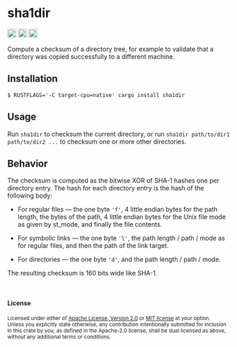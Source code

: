 sha1dir
=======

[<img alt="github" src="https://img.shields.io/badge/github-dtolnay/sha1dir-8da0cb?style=for-the-badge&labelColor=555555&logo=github" height="20">](https://github.com/dtolnay/sha1dir)
[<img alt="crates.io" src="https://img.shields.io/crates/v/sha1dir.svg?style=for-the-badge&color=fc8d62&logo=rust" height="20">](https://crates.io/crates/sha1dir)
[<img alt="build status" src="https://img.shields.io/github/actions/workflow/status/dtolnay/sha1dir/ci.yml?branch=master&style=for-the-badge" height="20">](https://github.com/dtolnay/sha1dir/actions?query=branch%3Amaster)

Compute a checksum of a directory tree, for example to validate that a directory
was copied successfully to a different machine.

## Installation

```console
$ RUSTFLAGS='-C target-cpu=native' cargo install sha1dir
```

## Usage

Run `sha1dir` to checksum the current directory, or run `sha1dir path/to/dir1
path/to/dir2 ...` to checksum one or more other directories.

## Behavior

The checksum is computed as the bitwise XOR of SHA-1 hashes one per directory
entry. The hash for each directory entry is the hash of the following body:

- For regular files — the one byte `'f'`, 4 little endian bytes for the path
  length, the bytes of the path, 4 little endian bytes for the Unix file mode
  as given by st\_mode, and finally the file contents.

- For symbolic links — the one byte `'l'`, the path length / path / mode as for
  regular files, and then the path of the link target.

- For directories — the one byte `'d'`, and the path length / path / mode.

The resulting checksum is 160 bits wide like SHA-1.

<br>

#### License

<sup>
Licensed under either of <a href="LICENSE-APACHE">Apache License, Version
2.0</a> or <a href="LICENSE-MIT">MIT license</a> at your option.
</sup>

<br>

<sub>
Unless you explicitly state otherwise, any contribution intentionally submitted
for inclusion in this crate by you, as defined in the Apache-2.0 license, shall
be dual licensed as above, without any additional terms or conditions.
</sub>

